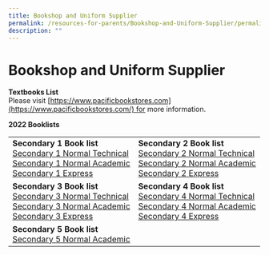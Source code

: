 ```yaml
---
title: Bookshop and Uniform Supplier
permalink: /resources-for-parents/Bookshop-and-Uniform-Supplier/permalink
description: ""
---
```

Bookshop and Uniform Supplier
=============================

**Textbooks List**  
Please visit [https://www.pacificbookstores.com](https://www.pacificbookstores.com/) for more information.

**2022 Booklists**

|  |  |
|---|---|
| **Secondary 1 Book list**<br>[Secondary 1 Normal Technical](/files/2022-S1-NT.pdf)<br>[Secondary 1 Normal Academic](/files/2022-S1-NA.pdf)<br>[Secondary 1 Express](/files/2022-S1-EXP.pdf) | **Secondary 2 Book list**<br>[Secondary 2 Normal Technical](/files/2022-S2-NT.pdf)<br>[Secondary 2 Normal Academic](/files/2022-S2-NA.pdf)<br>[Secondary 2 Express](/files/2022-S2-EXP.pdf) |
| **Secondary 3 Book list**<br>[Secondary 3 Normal Technical](/files/2022-S3-NT.pdf)<br>[Secondary 3 Normal Academic](/files/2022-S3-NA.pdf)<br>[Secondary 3 Express](/files/2022-S3-EXP.pdf) | **Secondary 4 Book list**<br>[Secondary 4 Normal Technical](/files/2022-S4-NT.pdf)<br>[Secondary 4 Normal Academic](/files/2022-S4-NA.pdf)<br>[Secondary 4 Express](/files/2022-S4-EXP.pdf) |
| **Secondary 5 Book list**<br>[Secondary 5 Normal Academic](/files/2022-S5-NA.pdf) |  |
